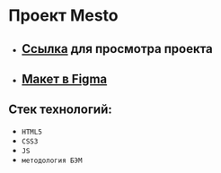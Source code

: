 # Проект Mesto

* ## [Ссылка](https://dmitrgulyaeff.github.io/mesto/) для просмотра проекта
 * ## [Макет в Figma](https://www.figma.com/file/2cn9N9jSkmxD84oJik7xL7/JavaScript.-Sprint-4?node-id=0%3A1&t=F5HHZtjLxBedFyFA-0)

## Стек технологий:
  * `HTML5`
  * `CSS3`
  * `JS`
  * `методология БЭМ`
